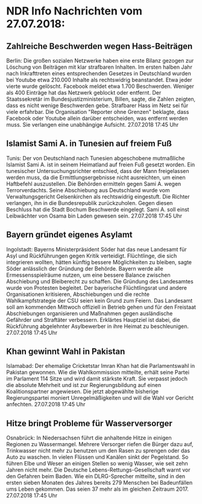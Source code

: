 # NDR Info Nachrichten vom 27.07.2018:


## Zahlreiche Beschwerden wegen Hass-Beiträgen
Berlin: Die großen sozialen Netzwerke haben eine erste Bilanz gezogen zur Löschung von Beiträgen mit klar strafbaren Inhalten. Im ersten halben Jahr nach Inkrafttreten eines entsprechenden Gesetzes in Deutschland wurden bei Youtube etwa 210.000 Inhalte als rechtswidrig beanstandet. Etwa jeder vierte wurde gelöscht. Facebook meldet etwa 1.700 Beschwerden. Weniger als 400 Einträge hat das Netzwerk geblockt oder entfernt. Der Staatssekretär im Bundesjustizministerium, Billen, sagte, die Zahlen zeigten, dass es nicht wenige Beschwerden gebe. Strafbarer Hass im Netz sei für viele erfahrbar. Die Organisation "Reporter ohne Grenzen" beklagte, dass Facebook oder Youtube allein darüber entscheiden, was entfernt werden muss. Sie verlangen eine unabhängige Aufsicht. 27.07.2018 17:45 Uhr 

## Islamist Sami A. in Tunesien auf freiem Fuß
Tunis:	Der von Deutschland nach Tunesien abgeschobene mutmaßliche Islamist Sami A. ist in seinem Heimatland auf freien Fuß gesetzt worden. Ein tunesischer Untersuchungsrichter entschied, dass der Mann freigelassen werden muss, da die Ermittlungsergebnisse nicht ausreichten, um einen Haftbefehl auszustellen. Die Behörden ermitteln gegen Sami A. wegen Terrorverdachts. Seine Abschiebung aus Deutschland wurde vom Verwaltungsgericht Gelsenkirchen als rechtswidrig eingestuft. Die Richter verlangen, ihn in die Bundesrepublik zurückzuholen. Gegen diesen Beschluss hat die Stadt Bochum Beschwerde eingelegt. Sami A. soll einst Leibwächter von Osama bin Laden gewesen sein. 27.07.2018 17:45 Uhr 

## Bayern gründet eigenes Asylamt
Ingolstadt:		Bayerns Ministerpräsident Söder hat das neue Landesamt für Asyl und Rückführungen gegen Kritik verteidigt. Flüchtlinge, die sich integrieren wollten, hätten künftig bessere Möglichkeiten zu bleiben, sagte Söder anlässlich der Gründung der Behörde. Bayern werde alle Ermessensspielräume nutzen, um eine bessere Balance zwischen Abschiebung und Bleiberecht zu schaffen. Die Gründung des Landesamtes wurde von Protesten begleitet. Der bayerische Flüchtlingsrat und andere Organisationen kritisieren, Abschiebungen und die rechte Wahlkampfstrategie der CSU seien kein Grund zum Feiern. Das Landesamt soll am kommenden Mittwoch offiziell in Betrieb gehen und für den Freistaat Abschiebungen organisieren und Maßnahmen gegen ausländische Gefährder und Straftäter verbessern. Erklärtes Hauptziel ist dabei, die Rückführung abgelehnter Asylbewerber in ihre Heimat zu beschleunigen. 27.07.2018 17:45 Uhr 

## Khan gewinnt Wahl in Pakistan
Islamabad:	Der ehemalige Cricketstar Imran Khan hat die Parlamentswahl in Pakistan gewonnen. Wie die Wahlkommission mitteilte, erhält seine Partei im Parlament 114 Sitze und wird damit stärkste Kraft. Sie verpasst jedoch die absolute Mehrheit und ist zur Regierungsbildung auf einen Koalitionspartner angewiesen. Die jetzt abgewählte bisherige Regierungspartei moniert Unregelmäßigkeiten und will die Wahl vor Gericht anfechten. 27.07.2018 17:45 Uhr 

## Hitze bringt Probleme für Wasserversorger
Osnabrück: In Niedersachsen führt die anhaltende Hitze in einigen Regionen zu Wassermangel. Mehrere Versorger riefen die Bürger dazu auf, Trinkwasser nicht mehr zu benutzen um den Rasen zu sprengen oder das Auto zu waschen. In vielen Flüssen und Kanälen sinkt der Pegelstand. So führen Elbe und Weser an einigen Stellen so wenig Wasser, wie seit zehn Jahren nicht mehr. Die Deutsche Lebens-Rettungs-Gesellschaft warnt vor den Gefahren beim Baden. Wie ein DLRG-Sprecher mitteilte, sind in den ersten sieben Monaten des Jahres bereits 279 Menschen bei Badeunfällen ums Leben gekommen. Das seien 37 mehr als im gleichen Zeitraum 2017. 27.07.2018 17:45 Uhr 
